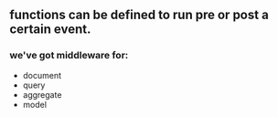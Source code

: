 ## functions can be defined to run pre or post a certain event.

### we've got middleware for:
- document
- query
- aggregate
- model
